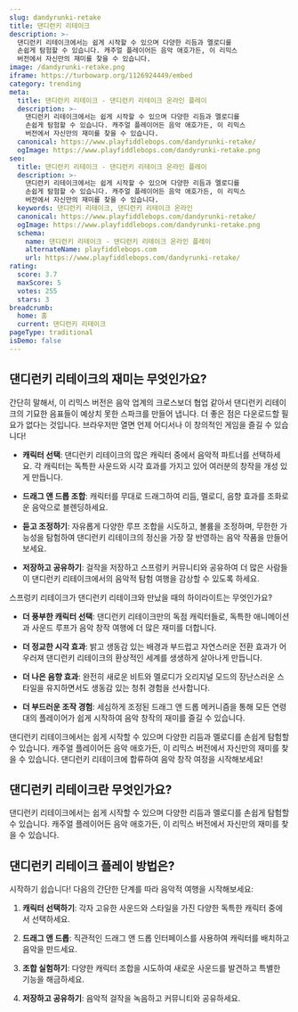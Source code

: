 ```yaml
---
slug: dandyrunki-retake
title: 댄디런키 리테이크
description: >-
  댄디런키 리테이크에서는 쉽게 시작할 수 있으며 다양한 리듬과 멜로디를 
  손쉽게 탐험할 수 있습니다. 캐주얼 플레이어든 음악 애호가든, 이 리믹스 
  버전에서 자신만의 재미를 찾을 수 있습니다.
image: /dandyrunki-retake.png
iframe: https://turbowarp.org/1126924449/embed
category: trending
meta:
  title: 댄디런키 리테이크 - 댄디런키 리테이크 온라인 플레이
  description: >-
    댄디런키 리테이크에서는 쉽게 시작할 수 있으며 다양한 리듬과 멜로디를 
    손쉽게 탐험할 수 있습니다. 캐주얼 플레이어든 음악 애호가든, 이 리믹스 
    버전에서 자신만의 재미를 찾을 수 있습니다.
  canonical: https://www.playfiddlebops.com/dandyrunki-retake/
  ogImage: https://www.playfiddlebops.com/dandyrunki-retake.png
seo:
  title: 댄디런키 리테이크 - 댄디런키 리테이크 온라인 플레이
  description: >-
    댄디런키 리테이크에서는 쉽게 시작할 수 있으며 다양한 리듬과 멜로디를 
    손쉽게 탐험할 수 있습니다. 캐주얼 플레이어든 음악 애호가든, 이 리믹스 
    버전에서 자신만의 재미를 찾을 수 있습니다.
  keywords: 댄디런키 리테이크, 댄디런키 리테이크 온라인
  canonical: https://www.playfiddlebops.com/dandyrunki-retake/
  ogImage: https://www.playfiddlebops.com/dandyrunki-retake.png
  schema:
    name: 댄디런키 리테이크 - 댄디런키 리테이크 온라인 플레이
    alternateName: playfiddlebops.com
    url: https://www.playfiddlebops.com/dandyrunki-retake/
rating:
  score: 3.7
  maxScore: 5
  votes: 255
  stars: 3
breadcrumb:
  home: 홈
  current: 댄디런키 리테이크
pageType: traditional
isDemo: false
---
```


## 댄디런키 리테이크의 재미는 무엇인가요?

간단히 말해서, 이 리믹스 버전은 음악 업계의 크로스보더 협업 같아서 댄디런키 리테이크의 기묘한 음표들이 예상치 못한 스파크를 만들어 냅니다. 더 좋은 점은 다운로드할 필요가 없다는 것입니다. 브라우저만 열면 언제 어디서나 이 창의적인 게임을 즐길 수 있습니다!

- **캐릭터 선택**: 댄디런키 리테이크의 많은 캐릭터 중에서 음악적 파트너를 선택하세요. 각 캐릭터는 독특한 사운드와 시각 효과를 가지고 있어 여러분의 창작을 개성 있게 만듭니다.

- **드래그 앤 드롭 조합**: 캐릭터를 무대로 드래그하여 리듬, 멜로디, 음향 효과를 조화로운 음악으로 블렌딩하세요.

- **듣고 조정하기**: 자유롭게 다양한 루프 조합을 시도하고, 볼륨을 조정하며, 무한한 가능성을 탐험하여 댄디런키 리테이크의 정신을 가장 잘 반영하는 음악 작품을 만들어보세요.

- **저장하고 공유하기**: 걸작을 저장하고 스프렁키 커뮤니티와 공유하여 더 많은 사람들이 댄디런키 리테이크에서의 음악적 탐험 여행을 감상할 수 있도록 하세요.

스프렁키 리테이크가 댄디런키 리테이크와 만났을 때의 하이라이트는 무엇인가요?

- **더 풍부한 캐릭터 선택**: 댄디런키 리테이크만의 독점 캐릭터들로, 독특한 애니메이션과 사운드 루프가 음악 창작 여행에 더 많은 재미를 더합니다.

- **더 정교한 시각 효과**: 밝고 생동감 있는 배경과 부드럽고 자연스러운 전환 효과가 어우러져 댄디런키 리테이크의 환상적인 세계를 생생하게 살아나게 만듭니다.

- **더 나은 음향 효과**: 완전히 새로운 비트와 멜로디가 오리지널 모드의 장난스러운 스타일을 유지하면서도 생동감 있는 청취 경험을 선사합니다.

- **더 부드러운 조작 경험**: 세심하게 조정된 드래그 앤 드롭 메커니즘을 통해 모든 연령대의 플레이어가 쉽게 시작하여 음악 창작의 재미를 즐길 수 있습니다.

댄디런키 리테이크에서는 쉽게 시작할 수 있으며 다양한 리듬과 멜로디를 손쉽게 탐험할 수 있습니다. 캐주얼 플레이어든 음악 애호가든, 이 리믹스 버전에서 자신만의 재미를 찾을 수 있습니다. 댄디런키 리테이크에 합류하여 음악 창작 여정을 시작해보세요!

## 댄디런키 리테이크란 무엇인가요?

댄디런키 리테이크에서는 쉽게 시작할 수 있으며 다양한 리듬과 멜로디를 손쉽게 탐험할 수 있습니다. 캐주얼 플레이어든 음악 애호가든, 이 리믹스 버전에서 자신만의 재미를 찾을 수 있습니다.

## 댄디런키 리테이크 플레이 방법은?

시작하기 쉽습니다! 다음의 간단한 단계를 따라 음악적 여행을 시작해보세요:

1. **캐릭터 선택하기**: 각자 고유한 사운드와 스타일을 가진 다양한 독특한 캐릭터 중에서 선택하세요.

2. **드래그 앤 드롭**: 직관적인 드래그 앤 드롭 인터페이스를 사용하여 캐릭터를 배치하고 음악을 만드세요.

3. **조합 실험하기**: 다양한 캐릭터 조합을 시도하여 새로운 사운드를 발견하고 특별한 기능을 해금하세요.

4. **저장하고 공유하기**: 음악적 걸작을 녹음하고 커뮤니티와 공유하세요.